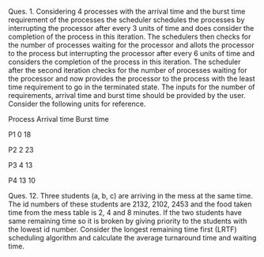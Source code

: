 Ques. 1.   Considering 4 processes with the arrival time and the burst time requirement of the
            processes the scheduler schedules the processes by interrupting the processor after every 3 units
            of time and does consider the completion of the process in this iteration. The schedulers then
           checks for the number of processes waiting for the processor and allots the processor to the
             process but interrupting the processor after every 6 units of time and considers the completion of
             the process in this iteration. The scheduler after the second iteration checks for the number of
             processes waiting for the processor and now provides the processor to the process with the least
            time requirement to go in the terminated state.
      The inputs for the number of requirements, arrival time and burst time should be provided by the
      user.
Consider      the following units for reference.


Process      Arrival time        Burst time                                                                                                    

P1                        0                  18

P2                        2                  23

P3                        4                  13

P4                        13                  10


Ques. 12. Three students (a, b, c) are arriving in the mess at the same time. The id numbers of
these students are 2132, 2102, 2453 and the food taken time from the mess table is 2, 4 and 8
minutes. If the two students have same remaining time so it is broken by giving priority to the
students with the lowest id number. Consider the longest remaining time first (LRTF) scheduling
algorithm and calculate the average turnaround time and waiting time.
